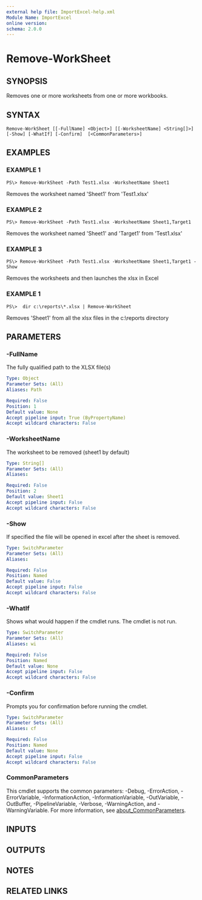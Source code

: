 ```yaml
---
external help file: ImportExcel-help.xml
Module Name: ImportExcel
online version:
schema: 2.0.0
---
```


# Remove-WorkSheet

## SYNOPSIS
Removes one or more worksheets from one or more workbooks.

## SYNTAX

```
Remove-WorkSheet [[-FullName] <Object>] [[-WorksheetName] <String[]>] [-Show] [-WhatIf] [-Confirm]  [<CommonParameters>]
```

## EXAMPLES

### EXAMPLE 1
```
PS\> Remove-WorkSheet -Path Test1.xlsx -WorksheetName Sheet1
```

Removes the worksheet named 'Sheet1' from 'Test1.xlsx'

### EXAMPLE 2
```
PS\> Remove-WorkSheet -Path Test1.xlsx -WorksheetName Sheet1,Target1
```

Removes the worksheet named 'Sheet1' and 'Target1' from 'Test1.xlsx'

### EXAMPLE 3
```
PS\> Remove-WorkSheet -Path Test1.xlsx -WorksheetName Sheet1,Target1 -Show
```

Removes the worksheets and then launches the xlsx in Excel

### EXAMPLE 1
```
PS\>  dir c:\reports\*.xlsx | Remove-WorkSheet
```

Removes 'Sheet1' from all the xlsx files in the c:\reports directory

## PARAMETERS

### -FullName
The fully qualified path to the XLSX file(s)

```yaml
Type: Object
Parameter Sets: (All)
Aliases: Path

Required: False
Position: 1
Default value: None
Accept pipeline input: True (ByPropertyName)
Accept wildcard characters: False
```

### -WorksheetName
The worksheet to be removed (sheet1 by default)

```yaml
Type: String[]
Parameter Sets: (All)
Aliases:

Required: False
Position: 2
Default value: Sheet1
Accept pipeline input: False
Accept wildcard characters: False
```

### -Show
If specified the file will be opened in excel after the sheet is removed.

```yaml
Type: SwitchParameter
Parameter Sets: (All)
Aliases:

Required: False
Position: Named
Default value: False
Accept pipeline input: False
Accept wildcard characters: False
```

### -WhatIf
Shows what would happen if the cmdlet runs. The cmdlet is not run.

```yaml
Type: SwitchParameter
Parameter Sets: (All)
Aliases: wi

Required: False
Position: Named
Default value: None
Accept pipeline input: False
Accept wildcard characters: False
```

### -Confirm
Prompts you for confirmation before running the cmdlet.

```yaml
Type: SwitchParameter
Parameter Sets: (All)
Aliases: cf

Required: False
Position: Named
Default value: None
Accept pipeline input: False
Accept wildcard characters: False
```

### CommonParameters
This cmdlet supports the common parameters: -Debug, -ErrorAction, -ErrorVariable, -InformationAction, -InformationVariable, -OutVariable, -OutBuffer, -PipelineVariable, -Verbose, -WarningAction, and -WarningVariable. For more information, see [about_CommonParameters](http://go.microsoft.com/fwlink/?LinkID=113216).

## INPUTS

## OUTPUTS

## NOTES

## RELATED LINKS
